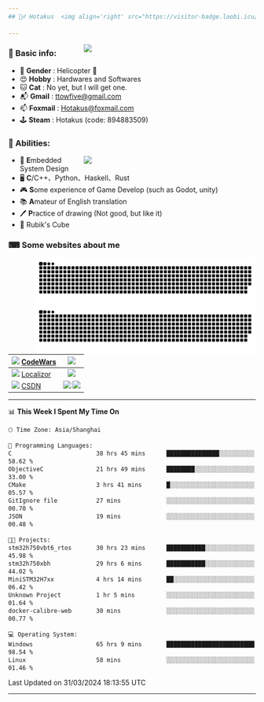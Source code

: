```yaml
---
## 🕵️‍♂️ Hotakus  <img align='right' src="https://visitor-badge.laobi.icu/badge?page_id=hotakus.visitor-badge&left_text=Views&format=true" width=70 >

---
```


<picture>
  <source
    srcset="https://github-readme-stats-git-master-hotakus.vercel.app/api/top-langs/?username=hotakus&hide=html&layout=compact&border_radius=10&theme=calm#gh-dark-mode-only"
    media="(prefers-color-scheme: dark)"
  />
  <source
    srcset="https://github-readme-stats-git-master-hotakus.vercel.app/api/top-langs/?username=hotakus&hide=html&layout=compact&border_radius=10&theme=default#gh-light-mode-only"
    media="(prefers-color-scheme: light), (prefers-color-scheme: no-preference)"
  />
  <img src='https://github-readme-stats-git-master-hotakus.vercel.app/api/top-langs/?username=hotakus&layout=compact&border_radius=10&theme=calm#gh-dark-mode-only' width=350 align='right'>
</picture>

### 📰 Basic info:
- 👬 **Gender** : Helicopter 🚁
- 😍 **Hobby** : Hardwares and Softwares
- 🐱 **Cat** : No yet, but I will get one.
- 📬 **Gmail** : ttowfive@gmail.com
- 📫 **Foxmail** : Hotakus@foxmail.com
- 🕹 **Steam** : Hotakus (code: 894883509)

### 💪 Abilities:

<picture>
  <source
    srcset="https://github-readme-stats-git-master-hotakus.vercel.app/api?username=hotakus&show_icons=true&theme=calm&border_radius=10"
    media="(prefers-color-scheme: dark)"
  />
  <source
    srcset="https://github-readme-stats-git-master-hotakus.vercel.app/api?username=hotakus&show_icons=true&theme=default&border_radius=10"
    media="(prefers-color-scheme: light), (prefers-color-scheme: no-preference)"
  />
  <img src='https://github-readme-stats-git-master-hotakus.vercel.app/api?username=hotakus&show_icons=true&theme=calm&border_radius=10' width=350 align='right'>
</picture>

- 🔌 **E**mbedded System Design
- 🖥 **C**/C++、Python、Haskell、Rust
- 🎮 **S**ome experience of Game Develop (such as Godot, unity)
- 📚 **A**mateur of English translation 
- 🖊 **P**ractice of drawing (Not good, but like it) 
- 🎲 Rubik's Cube

### ⌨ Some websites about me
<img src='https://github.com/Hotakus/Hotakus/blob/output/github-contribution-grid-snake-dark.svg#gh-dark-mode-only' width=450 align='right'>
<img src='https://github.com/Hotakus/Hotakus/blob/output/github-contribution-grid-snake.svg#gh-light-mode-only' width=450 align='right'>

| <img src='https://www.codewars.com/packs/assets/logo.61192cf7.svg' width=15 > [CodeWars](https://www.codewars.com/users/Hotakus) |<img src='https://www.codewars.com/users/Hotakus/badges/micro' width=150 >|  
| :---- | :----: | 
|<img src='https://www.localizor.com/images/favicon.png' width=17 > [Localizor](https://www.codewars.com/users/Hotakus)| <img src='https://www.localizor.com/images/localizor-logo.png' width=100 > |
|<img src='https://img-home.csdnimg.cn/images/20201124032511.png' width=30 > [CSDN](https://blog.csdn.net/qq_26106317?spm=1010.2135.3001.5421)|<img width=16 src="https://img-home.csdnimg.cn/images/20210108035947.gif"> <img src="https://csdnimg.cn/identity/blog4.png" width=16>|

---

<!--START_SECTION:waka-->
📊 **This Week I Spent My Time On** 

```text
🕑︎ Time Zone: Asia/Shanghai

💬 Programming Languages: 
C                        38 hrs 45 mins      ███████████████░░░░░░░░░░   58.62 % 
ObjectiveC               21 hrs 49 mins      ████████░░░░░░░░░░░░░░░░░   33.00 % 
CMake                    3 hrs 41 mins       █░░░░░░░░░░░░░░░░░░░░░░░░   05.57 % 
GitIgnore file           27 mins             ░░░░░░░░░░░░░░░░░░░░░░░░░   00.70 % 
JSON                     19 mins             ░░░░░░░░░░░░░░░░░░░░░░░░░   00.48 % 

🐱‍💻 Projects: 
stm32h750vbt6_rtos       30 hrs 23 mins      ███████████░░░░░░░░░░░░░░   45.98 % 
stm32h750xbh             29 hrs 6 mins       ███████████░░░░░░░░░░░░░░   44.02 % 
MiniSTM32H7xx            4 hrs 14 mins       ██░░░░░░░░░░░░░░░░░░░░░░░   06.42 % 
Unknown Project          1 hr 5 mins         ░░░░░░░░░░░░░░░░░░░░░░░░░   01.64 % 
docker-calibre-web       30 mins             ░░░░░░░░░░░░░░░░░░░░░░░░░   00.77 % 

💻 Operating System: 
Windows                  65 hrs 9 mins       █████████████████████████   98.54 % 
Linux                    58 mins             ░░░░░░░░░░░░░░░░░░░░░░░░░   01.46 % 
```


 Last Updated on 31/03/2024 18:13:55 UTC
<!--END_SECTION:waka-->

---
